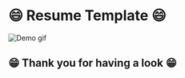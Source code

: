 
# 😄 Resume Template 😄

![Demo gif](./Resume_Website.gif)


## 😁 Thank you for having a look 😁



## 
